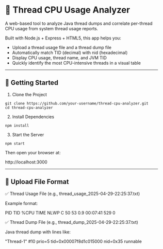 # 🧵 Thread CPU Usage Analyzer

A web-based tool to analyze Java thread dumps and correlate per-thread CPU usage from system thread usage reports.

Built with Node.js + Express + HTML5, this app helps you:
- Upload a thread usage file and a thread dump file
- Automatically match TID (decimal) with nid (hexadecimal)
- Display CPU usage, thread name, and JVM TID
- Quickly identify the most CPU-intensive threads in a visual table

---

## 🚀 Getting Started

1. Clone the Project
```
git clone https://github.com/your-username/thread-cpu-analyzer.git
cd thread-cpu-analyzer
```
2. Install Dependencies
```
npm install
```
3. Start the Server
```
npm start
```
Then open your browser at:

http://localhost:3000

---

## 📂 Upload File Format

✅ Thread Usage File (e.g., thread_usage_2025-04-29-22:25:37.txt)

Example format:

 PID     TID %CPU     TIME NLWP  C
  50      53  0.9 00:07:41  529  0

✅ Thread Dump File (e.g., thread_dump_2025-04-29-22:25:37.txt)

Java thread dump with lines like:

"Thread-1" #10 prio=5 tid=0x00007f8d1c015000 nid=0x35 runnable
